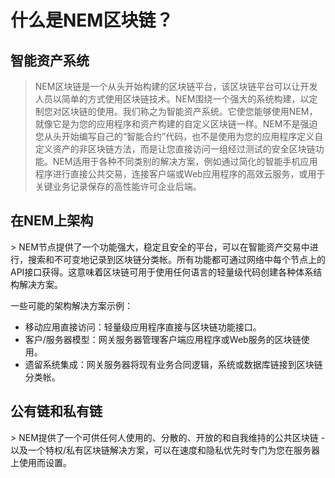 <h1>什么是NEM区块链？</h1>
<h2>智能资产系统</h2>

> NEM区块链是一个从头开始构建的区块链平台，该区块链平台可以让开发人员以简单的方式使用区块链技术。NEM围绕一个强大的系统构建，以定制您对区块链的使用。我们称之为智能资产系统。它使您能够使用NEM，就像它是为您的应用程序和资产构建的自定义区块链一样。NEM不是强迫您从头开始编写自己的“智能合约”代码，也不是使用为您的应用程序定义自定义资产的非区块链方法，而是让您直接访问一组经过测试的安全区块链功能。NEM适用于各种不同类别的解决方案，例如通过简化的智能手机应用程序进行直接公共交易，连接客户端或Web应用程序的高效云服务，或用于关键业务记录保存的高性能许可企业后端。

<h2>在NEM上架构</h2>
> NEM节点提供了一个功能强大，稳定且安全的平台，可以在智能资产交易中进行，搜索和不可变地记录到区块链分类帐。所有功能都可通过网络中每个节点上的API接口获得。这意味着区块链可用于使用任何语言的轻量级代码创建各种体系结构解决方案。

一些可能的架构解决方案示例：
* 移动应用直接访问：轻量级应用程序直接与区块链功能接口。
* 客户/服务器模型：网关服务器管理客户端应用程序或Web服务的区块链使用。
* 遗留系统集成：网关服务器将现有业务合同逻辑，系统或数据库链接到区块链分类帐。

<h2>公有链和私有链</h2>
> NEM提供了一个可供任何人使用的、分散的、开放的和自我维持的公共区块链 - 以及一个特权/私有区块链解决方案，可以在速度和隐私优先时专门为您在服务器上使用而设置。
